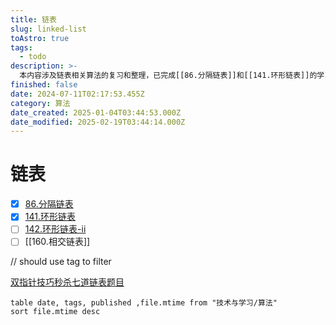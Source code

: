 ```yaml
---
title: 链表
slug: linked-list
toAstro: true
tags:
  - todo
description: >-
  本内容涉及链表相关算法的复习和整理，已完成[[86.分隔链表]]和[[141.环形链表]]的学习，尚未完成[[142.环形链表-ii]]和[[160.相交链表]]。推荐参考文章《双指针技巧秒杀七道链表题目》以提高解题技巧。同时，使用标签进行内容过滤，并通过数据视图排序和展示相关算法文件的最新修改时间、标签等信息。
finished: false
date: 2024-07-11T02:17:53.455Z
category: 算法
date_created: 2025-01-04T03:44:53.000Z
date_modified: 2025-02-19T03:44:14.000Z
---
```


# 链表

- [x] [86.分隔链表](/notes/86-separated-chained-tables)
- [x] [141.环形链表](/notes/141-ring-chained-tables)
- [ ] [142.环形链表-ii](/notes/142-ring-linked-tables-ii)
- [ ] [[160.相交链表]]

// should use tag to filter

[双指针技巧秒杀七道链表题目](<https://labuladong.github.io/algo/di-yi-zhan-da78c/shou-ba-sh-8f30d/shuang-zhi-0f7cc/>)

```dataview
table date, tags, published ,file.mtime from "技术与学习/算法"
sort file.mtime desc
```

